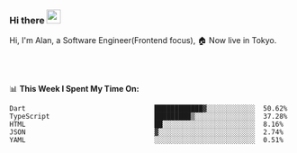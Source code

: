 ### Hi there <img src="https://media.giphy.com/media/hvRJCLFzcasrR4ia7z/giphy.gif" width="25px">

<!-- ![visitors](https://visitor-badge.glitch.me/badge?page_id=dislfyer.dislfyer) -->

Hi, I'm Alan, a Software Engineer(Frontend focus), 🏠 Now live in Tokyo.

<br/>
<br/>

📊 **This Week I Spent My Time On:**


<!--START_SECTION:waka-->

```text
Dart                                ████████████▓░░░░░░░░░░░░  50.62%
TypeScript                          █████████▒░░░░░░░░░░░░░░░  37.28%
HTML                                ██░░░░░░░░░░░░░░░░░░░░░░░  8.16%
JSON                                ▓░░░░░░░░░░░░░░░░░░░░░░░░  2.74%
YAML                                ░░░░░░░░░░░░░░░░░░░░░░░░░  0.51%
```

<!--END_SECTION:waka-->

<!--
**About Me:**
 -->
